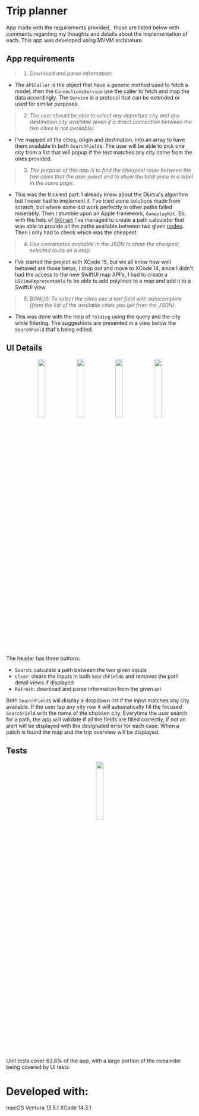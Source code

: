 # Trip planner

App made with the requirements provided,  those are listed below with comments regarding my thoughts and details about the implementation of each.
This app was developed using MVVM architeture.


## App requirements

>1. _Download and parse information_: 

* The `APICaller` is the object that have a generic method used to fetch a model, then the `ConnectionsService` use the caller to fetch and map the data accordingly. The `Service` is a protocol that can be extended or used for similar purposes.
 
>2. _The user should be able to select any departure city and any destination city available (even if a direct connection between the two cities is not available)_:

* I've mapped all the cities, origin and destination, into an array to have them available in both `SearchField`s. The user will be able to pick one city from a list that will popup if the text matches any city name from the ones provided.
 
>3. _The purpose of this app is to find the cheapest route between the two cities that the user select and to show the total price in a label in the same page_:

* This was the trickiest part. I already knew about the Dijktra's algorithm but I never had to implement it. I've tried some solutions made from scratch, but where some did work perfectly in other paths failed miserably. Then I stumble upon an Apple framework, `GameplayKit`. So, with the help of [`GKGraph`](https://developer.apple.com/documentation/gameplaykit/gkgraph) i've managed to create a path calculator that was able to provide all the paths available between two given [nodes](https://developer.apple.com/documentation/gameplaykit/gkgraphnode). Then i only had to check which was the cheapest.
 
>4. _Use coordinates available in the JSON to show the cheapest selected route on a map_:

* I've started the project with XCode 15, but we all know how well behaved are those betas, I drop out and move to XCode 14, since I didn't had the access to the new SwiftUI map API's, I had to create a `UIViewRepresentable` to be able to add polylines to a map and add it to a SwiftUI view 
 
>5. _BONUS: To select the cities use a text field with autocomplete (from the list of the available cities you get from the JSON)_:

* This was done with the help of `folding` using the query and the city while filtering. The suggestions are presented in a view below the `SearchField` that's being edited.

## UI Details

<p align="center">
<img src="https://github.com/AntPRams/TuiCC/assets/36003116/a63ab8a6-9cd2-4590-b830-c21397fc38db" width="20%%"> <img src="[https://github.com/AntPRams/TuiCC/assets/36003116/50e01cd0-a419-4b34-8f98-7de41381f1a1](https://github.com/AntPRams/TuiCC/assets/36003116/a1f9d21e-169e-4598-8cdc-807cf430e94c)" width="20%%"> <img src="https://github.com/AntPRams/TuiCC/assets/36003116/50e01cd0-a419-4b34-8f98-7de41381f1a1" width="20%%"> <img src="https://github.com/AntPRams/TuiCC/assets/36003116/bb2cb70c-a42d-4d83-b70f-181474426f98" width="20%%">
</p>

The header has three buttons:

* `Search`: calculate a path between the two given inputs
* `Clear`: clears the inputs in both `SearchField`s and removes the path detail views if displayed
* `Refresh`: download and parse information from the given url

Both `SearchField`s will display a dropdown list if the input matches any city available. If the user tap any city row it will automatically fill the focused `SearchField` with the name of the choosen city.
Everytime the user search for a path, the app will validate if all the fields are filled correctly, if not an alert will be displayed with the designated error for each case.
When a patch is found the map and the trip overview will be displayed.

## Tests

<p align="center">
<img src="[https://github.com/AntPRams/TuiCC/assets/36003116/a63ab8a6-9cd2-4590-b830-c21397fc38db](https://github.com/AntPRams/TuiCC/assets/36003116/4eea6eb6-6bce-4870-bb28-317a31369501)" width="20%%">
</p>

Unit tests cover 63,8% of the app, with a large portion of the remainder being covered by UI tests

# Developed with:

macOS Ventura 13.5.1
XCode 14.3.1

